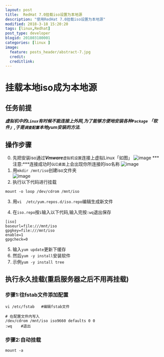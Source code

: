 ```yaml
---
layout: post
title:  RedHat 7.0挂载iso设置为本地源
description: "使用RedHat 7.0挂载iso设置为本地源"
modified: 2018-3-18 15:20:20
tags: [linux,Redhat]
post_type: developer
blogid: 201803180001
categories: [linux ]
image:
  feature: posts_header/abstract-7.jpg
  credit:
  creditlink:
---
```

# 挂载本地iso成为本地源

## 任务前提
***虚拟机中的`Linux`有时候不能连接上外网,为了能够方便地安装各种`Package` **「软件」**,于是`调查配置`本地yum安装的方法.***
## 操作步骤

0. 先把安装iso通过***Vmware***`虚拟机设置`连接上虚拟Linux「如图」
![image](https://i.imgur.com/HgDW5XD.png)
***注意:***连接成功时`GUI桌面`上会出现你所连接的iso名称
![image](https://i.imgur.com/Fojmgvf.png)
1. 用`mkdir /mnt/iso`创建iso文件夹			
![image](https://i.imgur.com/BsoMkpq.png)
2. 执行以下代码进行挂载
```
mount -o loop /dev/cdrom /mnt/iso
```
3.  用`vi  /etc/yum.repos.d/iso.repo`编辑生成新文件

4. 在`iso.repo`按`i`输入以下代码,输入完按`:wq`退出保存

```
[iso]
baseurl=file:///mnt/iso
gpgkey=file:///mnt/iso
enable=1
gpgcheck=0
```

5.  输入`yum update`更新下缓存
6.  然后`yum -y install`安装软件
7. 示例`yum -y install tree`

## 执行永久挂载(重启服务器之后不用再挂载)

### 步骤1:往fstab文件添加配置
```
vi /etc/fstab   #编辑fstab文件

# 在配置文件内写入
/dev/cdrom /mnt/iso iso9660 defaults 0 0
:wq    #退出
```
### 步骤2:自动挂载
```
mount -a
```
